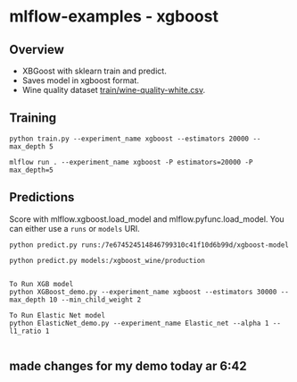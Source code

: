 # mlflow-examples - xgboost

## Overview
* XBGoost with sklearn train and predict.
* Saves model in xgboost format.
* Wine quality dataset [train/wine-quality-white.csv](../../data/train/wine-quality-white.csv).

## Training

```
python train.py --experiment_name xgboost --estimators 20000 --max_depth 5 
```
```
mlflow run . --experiment_name xgboost -P estimators=20000 -P max_depth=5 
```

## Predictions

Score with mlflow.xgboost.load_model and mlflow.pyfunc.load_model.
You can either use a `runs` or `models` URI.
```
python predict.py runs:/7e674524514846799310c41f10d6b99d/xgboost-model
```

```
python predict.py models:/xgboost_wine/production
```

```

To Run XGB model
python XGBoost_demo.py --experiment_name xgboost --estimators 30000 --max_depth 10 --min_child_weight 2

To Run Elastic Net model
python ElasticNet_demo.py --experiment_name Elastic_net --alpha 1 --l1_ratio 1


```

## made changes for my demo today ar 6:42
